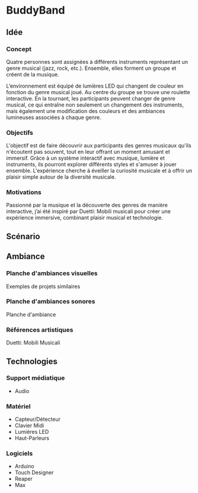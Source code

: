 # BuddyBand
## Idée
### Concept
Quatre personnes sont assignées à différents instruments représentant un genre musical (jazz, rock, etc.). Ensemble, elles forment un groupe et créent de la musique.

L’environnement est équipé de lumières LED qui changent de couleur en fonction du genre musical joué. Au centre du groupe se trouve une roulette interactive. En la tournant, les participants peuvent changer de genre musical, ce qui entraîne non seulement un changement des instruments, mais également une modification des couleurs et des ambiances lumineuses associées à chaque genre.

### Objectifs
L'objectif est de faire découvrir aux participants des genres musicaux qu'ils n'écoutent pas souvent, tout en leur offrant un moment amusant et immersif. Grâce à un système interactif avec musique, lumière et instruments, ils pourront explorer différents styles et s'amuser à jouer ensemble. L'expérience cherche à éveiller la curiosité musicale et à offrir un plaisir simple autour de la diversité musicale.

### Motivations
Passionné par la musique et la découverte des genres de manière interactive, j’ai été inspiré par Duetti: Mobili musicali pour créer une expérience immersive, combinant plaisir musical et technologie.

## Scénario

## Ambiance
### Planche d'ambiances visuelles
Exemples de projets similaires

### Planche d'ambiances sonores
Planche d'ambiance

### Références artistiques
Duetti: Mobili Musicali

## Technologies
### Support médiatique
- Audio

### Matériel
- Capteur/Détecteur
- Clavier Midi
- Lumières LED
- Haut-Parleurs

### Logiciels
- Arduino
- Touch Designer
- Reaper
- Max
